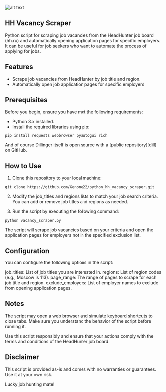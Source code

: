 ![alt text]([http://url/to/img.png](https://sun9-34.userapi.com/c638919/v638919329/5cec2/QKWkOlPn0sQ.jpg))
## HH Vacancy Scraper



Python script for scraping job vacancies from the HeadHunter job board (hh.ru) and automatically opening application pages for specific employers. It can be useful for job seekers who want to automate the process of applying for jobs.


## Features

- Scrape job vacancies from HeadHunter by job title and region.
- Automatically open job application pages for specific employers


## Prerequisites

Before you begin, ensure you have met the following requirements:

- Python 3.x installed.
- Install the required libraries using pip:
```
pip install requests webbrowser pyautogui rich
```

And of course Dillinger itself is open source with a [public repository][dill]
 on GitHub.

## How to Use

1. Clone this repository to your local machine:
```
git clone https://github.com/Genone22/python_hh_vacancy_scraper.git
```
2. Modify the job_titles and regions lists to match your job search criteria. You can add or remove job titles and regions as needed.

3. Run the script by executing the following command:

```
python vacancy_scraper.py
```

The script will scrape job vacancies based on your criteria and open the application pages for employers not in the specified exclusion list.

## Configuration

You can configure the following options in the script:

job_titles: List of job titles you are interested in.
regions: List of region codes (e.g., Moscow is 113).
page_range: The range of pages to scrape for each job title and region.
exclude_employers: List of employer names to exclude from opening application pages.

## Notes

The script may open a web browser and simulate keyboard shortcuts to close tabs.
Make sure you understand the behavior of the script before running it.

Use this script responsibly and ensure that your actions comply with the terms and conditions of the HeadHunter job board.

## Disclaimer

This script is provided as-is and comes with no warranties or guarantees. Use it at your own risk.

Lucky job hunting mate!
